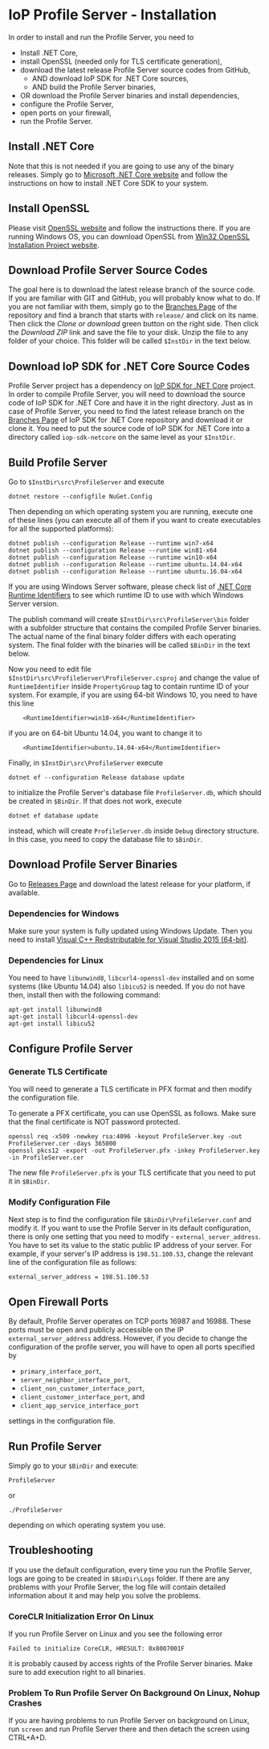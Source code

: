 # IoP Profile Server - Installation

In order to install and run the Profile Server, you need to 

 * Install .NET Core,
 * install OpenSSL (needed only for TLS certificate generation),
 * download the latest release Profile Server source codes from GitHub,
   * AND download IoP SDK for .NET Core sources,
   * AND build the Profile Server binaries,
 * OR download the Profile Server binaries and install dependencies,
 * configure the Profile Server,
 * open ports on your firewall,
 * run the Profile Server.


## Install .NET Core

Note that this is not needed if you are going to use any of the binary releases. Simply go to [Microsoft .NET Core website](https://www.microsoft.com/net/core) and follow the instructions on how to install .NET Core SDK to your system.


## Install OpenSSL

Please visit [OpenSSL website](https://www.openssl.org/) and follow the instructions there. If you are running Windows OS, you can download OpenSSL from 
[Win32 OpenSSL Installation Project website](https://slproweb.com/products/Win32OpenSSL.html).


## Download Profile Server Source Codes

The goal here is to download the latest release branch of the source code. If you are familiar with GIT and GitHub, you will probably know what to do.
If you are not familiar with them, simply go to the [Branches Page](https://github.com/Fermat-ORG/iop-profile-server/branches/) of the repository and find a branch that starts with `release/` and click on its name. 
Then click the *Clone or download* green button on the right side. Then click the *Download ZIP* link and save the file to your disk. Unzip the file to any folder of your choice. This folder will be called `$InstDir` in the text below. 

## Download IoP SDK for .NET Core Source Codes

Profile Server project has a dependency on [IoP SDK for .NET Core](https://github.com/Fermat-ORG/iop-sdk-netcore) project. In order to compile Profile Server, you will need to download the source code 
of IoP SDK for .NET Core and have it in the right directory. Just as in case of Profile Server, you need to find the latest release branch on the [Branches Page](https://github.com/Fermat-ORG/iop-sdk-netcore/branches/) 
of IoP SDK for .NET Core repository and download it or clone it. You need to put the source code of IoP SDK for .NET Core into a directory called `iop-sdk-netcore` on the same level as your `$InstDir`. 


## Build Profile Server

Go to `$InstDir\src\ProfileServer` and execute 

```
dotnet restore --configfile NuGet.Config
```

Then depending on which operating system you are running, execute one of these lines (you can execute all of them if you want to create executables for all the supported platforms):

```
dotnet publish --configuration Release --runtime win7-x64
dotnet publish --configuration Release --runtime win81-x64
dotnet publish --configuration Release --runtime win10-x64
dotnet publish --configuration Release --runtime ubuntu.14.04-x64
dotnet publish --configuration Release --runtime ubuntu.16.04-x64
```

If you are using Windows Server software, please check list of [.NET Core Runtime Identifiers](https://github.com/dotnet/docs/blob/master/docs/core/rid-catalog.md) to see which runtime ID to use with which Windows Server version.

The publish command will create `$InstDir\src\ProfileServer\bin` folder with a subfolder structure that contains the compiled Profile Server binaries. The actual name of the final binary folder 
differs with each operating system. The final folder with the binaries will be called `$BinDir` in the text below. 

Now you need to edit file `$InstDir\src\ProfileServer\ProfileServer.csproj` and change the value of `RuntimeIdentifier` inside `PropertyGroup` tag to contain runtime ID of your system. 
For example, if you are using 64-bit Windows 10, you need to have this line 

```
    <RuntimeIdentifier>win10-x64</RuntimeIdentifier>
```

if you are on 64-bit Ubuntu 14.04, you want to change it to 
```
    <RuntimeIdentifier>ubuntu.14.04-x64</RuntimeIdentifier>
```



Finally, in `$InstDir\src\ProfileServer` execute 

```
dotnet ef --configuration Release database update
```

to initialize the Profile Server's database file `ProfileServer.db`, which should be created in `$BinDir`. If that does not work, execute 

```
dotnet ef database update
```

instead, which will create `ProfileServer.db` inside `Debug` directory structure. In this case, you need to copy the database file to `$BinDir`.


## Download Profile Server Binaries

Go to [Releases Page](https://github.com/Fermat-ORG/iop-profile-server/releases) and download the latest release for your platform, if available.


### Dependencies for Windows 

Make sure your system is fully updated using Windows Update. Then you need to install [Visual C++ Redistributable for Visual Studio 2015 (64-bit)](https://www.microsoft.com/en-gb/download/details.aspx?id=48145).


### Dependencies for Linux

You need to have `libunwind8`, `libcurl4-openssl-dev` installed and on some systems (like Ubuntu 14.04) also `libicu52` is needed. If you do not have then, install then with the following command:

```
apt-get install libunwind8
apt-get install libcurl4-openssl-dev
apt-get install libicu52
```


## Configure Profile Server

### Generate TLS Certificate

You will need to generate a TLS certificate in PFX format and then modify the configuration file.

To generate a PFX certificate, you can use OpenSSL as follows. Make sure that the final certificate is NOT password protected.
```
openssl req -x509 -newkey rsa:4096 -keyout ProfileServer.key -out ProfileServer.cer -days 365000
openssl pkcs12 -export -out ProfileServer.pfx -inkey ProfileServer.key -in ProfileServer.cer
```

The new file `ProfileServer.pfx` is your TLS certificate that you need to put it in `$BinDir`.


### Modify Configuration File

Next step is to find the configuration file `$BinDir\ProfileServer.conf` and modify it. If you want to use the Profile Server in its default configuration, 
there is only one setting that you need to modify - `external_server_address`. 
You have to set its value to the static public IP address of your server. For example, if your server's IP address is `198.51.100.53`, change the relevant line of the configuration file as follows:

```
external_server_address = 198.51.100.53
```


## Open Firewall Ports 

By default, Profile Server operates on TCP ports 16987 and 16988. These ports must be open and publicly accessible on the IP `external_server_address` address. However, if you decide to change the configuration 
of the profile server, you will have to open all ports specified by 

 * `primary_interface_port`,
 * `server_neighbor_interface_port`,
 * `client_non_customer_interface_port`,
 * `client_customer_interface_port`, and 
 * `client_app_service_interface_port`

settings in the configuration file.


## Run Profile Server

Simply go to your `$BinDir` and execute:

```
ProfileServer
```

or 

```
./ProfileServer
```

depending on which operating system you use.


## Troubleshooting

If you use the default configuration, every time you run the Profile Server, logs are going to be created in `$BinDir\Logs` folder. If there are any problems 
with your Profile Server, the log file will contain detailed information about it and may help you solve the problems.


### CoreCLR Initialization Error On Linux

If you run Profile Server on Linux and you see the following error

```
Failed to initialize CoreCLR, HRESULT: 0x8007001F
```
 
it is probably caused by access rights of the Profile Server binaries. Make sure to add execution right to all binaries.


### Problem To Run Profile Server On Background On Linux, Nohup Crashes

If you are having problems to run Profile Server on background on Linux, run `screen` and run Profile Server there and then detach the screen using CTRL+A+D.
